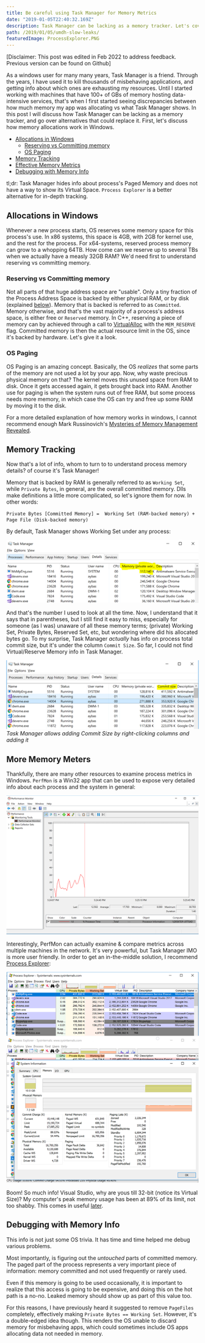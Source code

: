 ```yaml
---
title: Be careful using Task Manager for Memory Metrics
date: "2019-01-05T22:40:32.169Z"
description: Task Manager can be lacking as a memory tracker. Let's cover alternatives to replace it. First, let’s discuss how memory allocations work in Windows.
path: /2019/01/05/umdh-slow-leaks/
featuredImage: ProcessExplorer.PNG
---
```


\[Disclaimer: This post was edited in Feb 2022 to address feedback. Previous version can be found on Github\]

As a windows user for many many years, Task Manager is a friend. Through the years, I have used it to kill thousands of misbehaving applications, and getting info about which ones are exhausting my resources. Until I started working with machines that have  100+ of GBs of memory hosting data-intensive services, that's when I first started seeing discrepancies between how much memory my app was allocating vs what Task Manager shows. In this post I will discuss how Task Manager can be lacking as a memory tracker, and go over alternatives that could replace it. First, let's discuss how memory allocations work in Windows.

- [Allocations in Windows](#allocations-in-windows)
  - [Reserving vs Committing memory](#reserving-vs-committing-memory)
  - [OS Paging](#os-paging)
- [Memory Tracking](#memory-tracking)
- [Effective Memory Metrics](#effective-memory-metrics)
- [Debugging with Memory Info](#debugging-with-memory-info)

tl;dr: Task Manager hides info about process's Paged Memory and does not have a way to show its Virtual Space. `Process Explorer` is a better alternative for in-depth tracking.

## Allocations in Windows

Whenever a new process starts, OS reserves some memory space for this process's use. In x86 systems, this space is 4GB, with 2GB for kernel use, and the rest for the process. For x64-systems, reserved process memory can grow to a whopping 64TB. How come can we reserve up to several TBs when we actually have a measly 32GB RAM? We'd need first to understand reserving vs committing memory.  

### Reserving vs Committing memory

Not all parts of that huge address space are "usable". Only a tiny fraction of the Process Address Space is backed by either physical RAM, or by disk (explained [below](#OS-Paging)). Memory that is backed is referred to as `Committed`. Memory otherwise, and that's the vast majority of a process's address space, is either free or `Reserved` memory. In C++, reserving a piece of memory can by achieved through a call to [VirtualAlloc](https://docs.microsoft.com/en-ca/windows/win32/api/memoryapi/nf-memoryapi-virtualalloc?redirectedfrom=MSDN) with the `MEM_RESERVE` flag. Committed memory is then the actual resource limit in the OS, since it's backed by hardware. Let's give it a look.

### OS Paging

OS Paging is an amazing concept. Basically, the OS *realizes* that some parts of the memory are not used a lot by your app. Now, why waste precious physical memory on that? The kernel moves this unused space from RAM to disk. Once it gets accessed again, it gets brought back into RAM. Another use for paging is when the system runs out of free RAM, but some process needs more memory, in which case the OS can try and free up some RAM by moving it to the disk. 

For a more detailed explanation of how memory works in windows, I cannot recommend enough Mark Russinovich's [Mysteries of Memory Management Revealed](https://www.youtube.com/watch?v=TrFEgHr72Yg).  

## Memory Tracking

Now that's a lot of info, whom to turn to to understand process memory details? of course it's Task Manager!

Memory that is backed by RAM is generally referred to as `Working Set`, while `Private Bytes`, in general, are the overall committed memory. Dlls make definitions a little more complicated, so let's ignore them for now. In other words:

```
Private Bytes [Committed Memory] =  Working Set (RAM-backed memory) + Page File (Disk-backed memory) 
```

By default, Task Manager shows Working Set under any process:

![Default Task Manager](./TaskManagerWorkingSet.PNG "Task Manager shows Working Set by default")

And that's the number I used to look at all the time. Now, I understand that it says that in parentheses, but I still find it easy to miss, especially for someone (as I was) unaware of all these memory terms; (private) Working Set, Private Bytes, Reserved Set, etc, but wondering where did his allocated bytes go. To my surprise, Task Manager *actually* has info on process total commit size, but it's under the column `Commit Size`. So far, I could not find Virtual/Reserve Memory info in Task Manager.

![Task Manager after adding Commit Size](./TaskManagerCommitSize.PNG "It is possible to add Commit Size")
*Task Manager allows adding Commit Size by right-clicking columns and adding it*

## More Memory Meters

Thankfully, there are many other resources to examine process metrics in Windows. `PerfMon` is a Win32 app that can be used to expose very detailed info about each process and the system in general:

![PerfMon](./PerfMon.png "PerfMon allows for examining real time system metrics")

Interestingly, PerfMon can actually examine & compare metrics across multiple machines in the network. It's very powerful, but Task Manager IMO is more user friendly. In order to get an in-the-middle solution, I recommend [Process Explorer](https://docs.microsoft.com/en-us/sysinternals/downloads/process-explorer):

![Process Explorer](./ProcessExplorer.PNG "Process Explorer showing detailed memory metrics; Private Bytes, Working Set, and Virtual Size")![Process Explorer System Info](./ProcessExplorer2.PNG "Process Explorer showing overall system info")

Boom! So much info! Visual Studio, why are yous till 32-bit (notice its Virtual Size)? My computer's peak memory usage has been at 89% of its limit, not too shabby. This comes in useful [later](#debugging-with-memory-info). 

## Debugging with Memory Info

This info is not just some OS trivia. It has time and time helped me debug various problems.

Most importantly, is figuring out the *untouched* parts of committed memory. The paged part of the process represents a very important piece of information: memory committed and not used frequently or rarely used.

Even if this memory is going to be used occasionally, it is important to realize that this access is going to be expensive, and doing this on the hot path is a no-no. Leaked memory should show up as part of this value too.

For this reasons, I have previously heard it suggested to remove `PageFiles` completely, effectively making `Private Bytes == Working Set`. However, it's a double-edged idea though. This renders the OS unable to discard memory for misbehaving apps, which could sometimes include OS apps allocating data not needed in memory.  